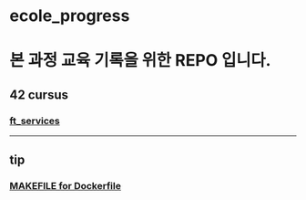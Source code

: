 # ecole_progress
# 본 과정 교육 기록을 위한 REPO 입니다.

## 42 cursus
### [ft_services](./ft_services/README.md)

---
## tip
### [MAKEFILE for Dockerfile](./tip/docker/makefile/README.md)
